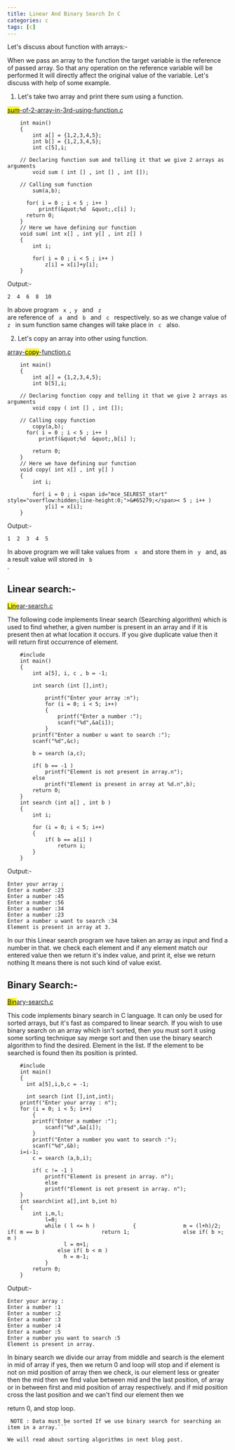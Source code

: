 ```yaml
---
title: Linear And Binary Search In C
categories: c
tags: [c]
---
```


Let's discuss about function with arrays:-

When we pass an array to the function the target variable is the reference of passed array.
So that any operation on the reference variable will be performed It will directly affect
the original value of the variable.
Let's discuss with help of some example.

1. Let's take two array and print there sum using a function.

<a class="css-truncate-target js-navigation-open js-tree-finder-path" href="https://github.com/vipin3699/PROGRSMMING/blob/master/sum-of-2-array-in-3rd-using-function.c"><mark>sum</mark>-of-2-array-in-3rd-using-function.c</a>

```
    int main()
    {
        int a[] = {1,2,3,4,5};
        int b[] = {1,2,3,4,5};
        int c[5],i;

    // Declaring function sum and telling it that we give 2 arrays as arguments
        void sum ( int [] , int [] , int []);

    // Calling sum function
        sum(a,b);

      for( i = 0 ; i < 5 ; i++ )
          printf(&quot;%d  &quot;,c[i] );
      return 0;
    }
    // Here we have defining our function
    void sum( int x[] , int y[] , int z[] )
    {
        int i;

        for( i = 0 ; i < 5 ; i++ )
            z[i] = x[i]+y[i];
    }
```
Output:-
```
2  4  6  8  10
```

In above program <code> x </code>,<code> y </code> and <code> z </code> are reference of <code> a </code> and <code> b </code>
and <code> c </code>
respectively. so as we change value of <code> z </code> in sum function same changes will take place
in <code> c </code> also.

2. Let's copy an array into other using function.

<a class="css-truncate-target js-navigation-open js-tree-finder-path" href="https://github.com/vipin3699/PROGRSMMING/blob/master/array-copy-function.c">array-<mark>copy</mark>-function.c</a>

```
    int main()
    {
        int a[] = {1,2,3,4,5};
        int b[5],i;

    // Declaring function copy and telling it that we give 2 arrays as arguments
        void copy ( int [] , int []);

    // Calling copy function
        copy(a,b);
      for( i = 0 ; i < 5 ; i++ )
          printf(&quot;%d  &quot;,b[i] );

        return 0;
    }
    // Here we have defining our function
    void copy( int x[] , int y[] )
    {
        int i;

        for( i = 0 ; i <span id="mce_SELREST_start" style="overflow:hidden;line-height:0;">&#65279;</span>< 5 ; i++ )
            y[i] = x[i];
    }
```
Output:-
```
1  2  3  4  5
```

In above program we will take values from <code> x </code> and store them in <code> y </code> and,
as a result value will stored in <code> b </code>.
<h2>Linear search:-</h2>
<a class="css-truncate-target js-navigation-open js-tree-finder-path" href="https://github.com/vipin3699/PROGRSMMING/blob/master/Linear-search.c"><mark>Lin</mark>ear-search.c</a>

The following code implements linear search (Searching algorithm) which is used to find whether,
a given number is present in an array and if it is present then at what location it occurs.
If you give duplicate value then it will return first occurrence of element.
```
    #include
    int main()
    {
        int a[5], i, c , b = -1;

        int search (int [],int);

            printf("Enter your array :n");
            for (i = 0; i < 5; i++)
            {
                printf("Enter a number :");
	            scanf("%d",&a[i]);
            }
	    printf("Enter a number u want to search :");
	    scanf("%d",&c);

	    b = search (a,c);

    	if( b == -1 )
		    printf("Element is not present in array.n");
        else
    		printf("Element is present in array at %d.n",b);
        return 0;
    }
    int search (int a[] , int b )
    {
        int i;

        for (i = 0; i < 5; i++)
    	{
		    if( b == a[i] )
        		return i;
    	}
    }
```

Output:-
```
Enter your array :
Enter a number :23
Enter a number :45
Enter a number :56
Enter a number :34
Enter a number :23
Enter a number u want to search :34
Element is present in array at 3.
```

In our this Linear search program we have taken an array as input and find a number in that.
we check each element and if any element match our entered value then we return it's index value,
and print it, else we return nothing It means there is not such kind of value exist.
<h2>Binary Search:-</h2>
<a class="css-truncate-target js-navigation-open js-tree-finder-path" href="https://github.com/vipin3699/PROGRSMMING/blob/master/Binary-search.c"><mark>Bin</mark>ary-search.c</a>

This code implements binary search in C language.
It can only be used for sorted arrays, but it's fast as compared to linear search.
If you wish to use binary search on an array which isn't sorted, then you must sort it using some sorting technique say merge sort and then use the binary search algorithm to find the desired. Element in the list. If the element to be searched is found then its position is printed.
```
	#include
	int main()
	{
	  int a[5],i,b,c = -1;
	
	  int search (int [],int,int);
    printf("Enter your array : n");
   	for (i = 0; i < 5; i++)
     	{
       	printf("Enter a number :");
	     	scanf("%d",&a[i]);
     	}
		printf("Enter a number you want to search :");
		scanf("%d",&b);
    i=i-1;
		c = search (a,b,i);

		if( c != -1 )
			printf("Element is present in array. n");
        	else
			printf("Element is not present in array. n");
  	}
	int search(int a[],int b,int h)
	{
    	int i,m,l;
			l=0;
			while ( l <= h )  			{  				m = (l+h)/2;  				if( m == b )  				  return 1;  				else if( b >; m )
				  l = m+1;
				else if( b < m )
				  h = m-1;
			}
		return 0;
	}
```

Output:-
```
Enter your array : 
Enter a number :1
Enter a number :2
Enter a number :3
Enter a number :4
Enter a number :5
Enter a number you want to search :5
Element is present in array.
```

In binary search we divide our array from middle and search is the element in mid of array if yes,
then we return 0 and loop will stop and if element is not on mid position of array then we check,
is our element less or greater then the mid then we find value between mid and the last position,
of array or in between first and mid position of array respectively.
and if mid position cross the last position and we can't find our element then we

return 0,
and stop loop.
```
 NOTE : Data must be sorted If we use binary search for searching an item in a array.```
 
We will read about sorting algorithms in next blog post.